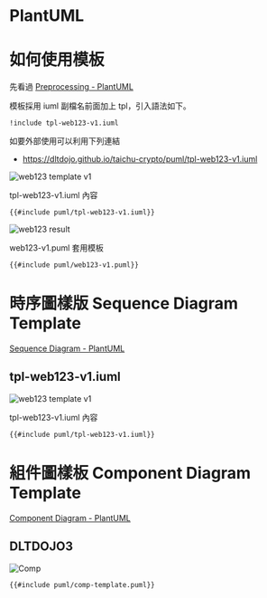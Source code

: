 # PlantUML
<!-- toc -->

# 如何使用模板 

先看過 [Preprocessing - PlantUML](http://plantuml.com/preprocessing)

模板採用 iuml 副檔名前面加上 tpl，引入語法如下。

```
!include tpl-web123-v1.iuml
```

如要外部使用可以利用下列連結

- https://dltdojo.github.io/taichu-crypto/puml/tpl-web123-v1.iuml

![web123 template v1](puml/tpl-web123-v1.svg)

tpl-web123-v1.iuml 內容

```
{{#include puml/tpl-web123-v1.iuml}}
```

![web123 result ](puml/dltdojo3-web123-v1.svg)

web123-v1.puml 套用模板

```
{{#include puml/web123-v1.puml}}
```

# 時序圖樣版 Sequence Diagram Template

[Sequence Diagram - PlantUML](http://plantuml.com/sequence-diagram)

## tpl-web123-v1.iuml

![web123 template v1](puml/tpl-web123-v1.svg)

tpl-web123-v1.iuml 內容

```
{{#include puml/tpl-web123-v1.iuml}}
```

# 組件圖樣板 Component Diagram Template

[Component Diagram - PlantUML](http://plantuml.com/component-diagram)

## DLTDOJO3

![Comp](puml/dltdojo3-comp-template.svg)

```
{{#include puml/comp-template.puml}}
```